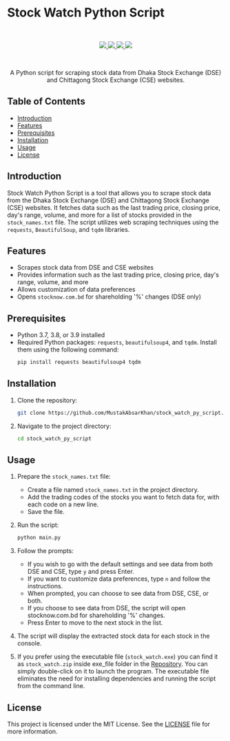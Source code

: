 # Stock Watch Python Script

<br>
<p align="center">
  
  <a href="https://github.com/MustakAbsarKhan/nvidia_driver_updator/issues">
    <img src="https://img.shields.io/github/issues/MustakAbsarKhan/nvidia_driver_updator"/> 
  </a>
  <a href="https://github.com/MustakAbsarKhan/nvidia_driver_updator/network/members">
    <img src="https://img.shields.io/github/forks/MustakAbsarKhan/nvidia_driver_updator"/> 
  </a>  
  <a href="https://github.com/MustakAbsarKhan/nvidia_driver_updator/stargazers">
    <img src="https://img.shields.io/github/stars/MustakAbsarKhan/nvidia_driver_updator"/> 
  </a>
    <a href="https://github.com/MustakAbsarKhan/nvidia_driver_updator/LICENSE">
    <img src="https://img.shields.io/github/license/MustakAbsarKhan/nvidia_driver_updator"/> 
  </a>
</p>
<br>
<p align="center">
A Python script for scraping stock data from Dhaka Stock Exchange (DSE) and Chittagong Stock Exchange (CSE) websites.
</p>

## Table of Contents
- [Introduction](#introduction)
- [Features](#features)
- [Prerequisites](#prerequisites)
- [Installation](#installation)
- [Usage](#usage)
- [License](#license)

## Introduction
Stock Watch Python Script is a tool that allows you to scrape stock data from the Dhaka Stock Exchange (DSE) and Chittagong Stock Exchange (CSE) websites. It fetches data such as the last trading price, closing price, day's range, volume, and more for a list of stocks provided in the `stock_names.txt` file. The script utilizes web scraping techniques using the `requests`, `BeautifulSoup`, and `tqdm` libraries.

## Features
- Scrapes stock data from DSE and CSE websites
- Provides information such as the last trading price, closing price, day's range, volume, and more
- Allows customization of data preferences
- Opens `stocknow.com.bd` for shareholding '%' changes (DSE only)

## Prerequisites
- Python 3.7, 3.8, or 3.9 installed
- Required Python packages: `requests`, `beautifulsoup4`, and `tqdm`. Install them using the following command:
  ```bash
  pip install requests beautifulsoup4 tqdm
  ```

## Installation
1. Clone the repository:
   ```bash
   git clone https://github.com/MustakAbsarKhan/stock_watch_py_script.git
   ```
2. Navigate to the project directory:
   ```bash
   cd stock_watch_py_script
   ```

## Usage
1. Prepare the `stock_names.txt` file:
   - Create a file named `stock_names.txt` in the project directory.
   - Add the trading codes of the stocks you want to fetch data for, with each code on a new line.
   - Save the file.

2. Run the script:
   ```bash
   python main.py
   ```

3. Follow the prompts:
   - If you wish to go with the default settings and see data from both DSE and CSE, type `y` and press Enter.
   - If you want to customize data preferences, type `n` and follow the instructions.
   - When prompted, you can choose to see data from DSE, CSE, or both.
   - If you choose to see data from DSE, the script will open stocknow.com.bd for shareholding '%' changes.
   - Press Enter to move to the next stock in the list.

4. The script will display the extracted stock data for each stock in the console.

5. If you prefer using the executable file (`stock_watch.exe`) you can find it as `stock_watch.zip` inside exe_file folder in the [Repository](https://github.com/MustakAbsarKhan/stock_watch_py_script). You can simply double-click on it to launch the program. The executable file eliminates the need for installing dependencies and running the script from the command line.

## License
This project is licensed under the MIT License. See the [LICENSE](LICENSE) file for more information.
